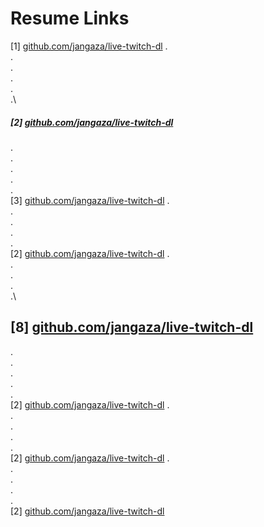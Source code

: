 # Resume Links

[1] [github.com/jangaza/live-twitch-dl](github.com/jangaza/live-twitch-dl)
.\
.\
.\
.\
.\
.\
##### [2] [github.com/jangaza/live-twitch-dl](github.com/jangaza/live-twitch-dl)
.\
.\
.\
.\
.\
[3] [github.com/jangaza/live-twitch-dl](github.com/jangaza/live-twitch-dl)
.\
.\
.\
.\
.\
[2] [github.com/jangaza/live-twitch-dl](github.com/jangaza/live-twitch-dl)
.\
.\
.\
.\
.\
## [8] [github.com/jangaza/live-twitch-dl](github.com/jangaza/live-twitch-dl)
.\
.\
.\
.\
.\
[2] [github.com/jangaza/live-twitch-dl](github.com/jangaza/live-twitch-dl)
.\
.\
.\
.\
.\
[2] [github.com/jangaza/live-twitch-dl](github.com/jangaza/live-twitch-dl)
.\
.\
.\
.\
.\
[2] [github.com/jangaza/live-twitch-dl](github.com/jangaza/live-twitch-dl)